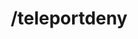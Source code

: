 ---
command:
  added: Pre-0.2.7
  aliases:
  - tpad
  - tpno
  - tpan
  - tpdeny
  configuration: []
  description: Denies a teleport request.
  permissions:
  - rcmds.teleportdeny
  supports: {}
  usage: /teleportdeny (name)
layout: command
title: /teleportdeny
---